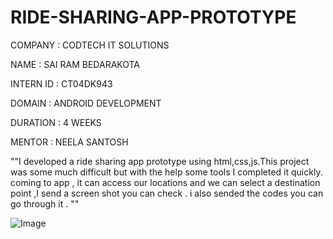 # RIDE-SHARING-APP-PROTOTYPE
COMPANY   : CODTECH IT SOLUTIONS

NAME      : SAI RAM BEDARAKOTA

INTERN ID : CT04DK943

DOMAIN    : ANDROID DEVELOPMENT

DURATION  : 4 WEEKS

MENTOR    : NEELA SANTOSH



""I developed a ride sharing app prototype using html,css,js.This project was some much difficult but with the help some tools I completed it quickly.
coming to app , it can access our locations and we can select a destination point ,I send a screen shot you can check . i also sended the codes you can go through it . 
"" 




![Image](https://github.com/user-attachments/assets/b64fb7d9-a21e-4152-a90b-3bb5a5874f3f)
